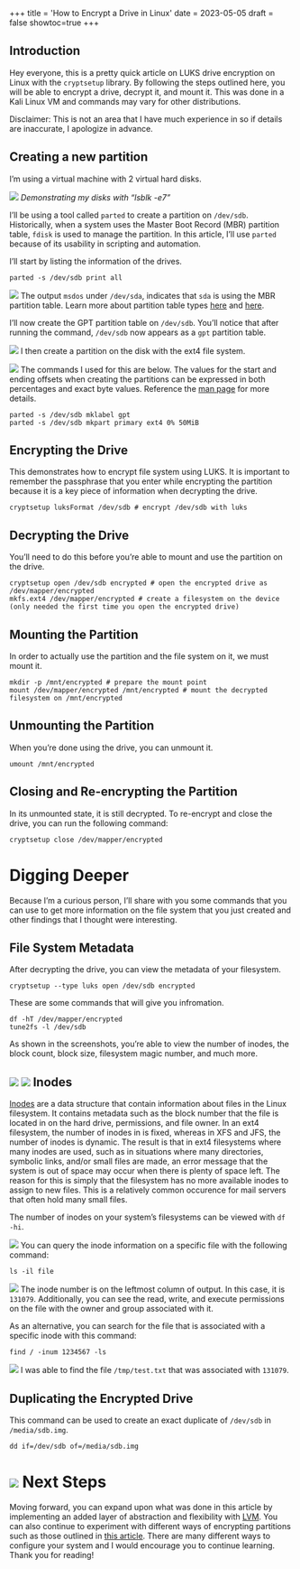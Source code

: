 +++
title = 'How to Encrypt a Drive in Linux'
date = 2023-05-05
draft = false
showtoc=true
+++

Introduction
------------

Hey everyone, this is a pretty quick article on LUKS drive encryption on Linux with the `cryptsetup` library. By following the steps outlined here, you will be able to encrypt a drive, decrypt it, and mount it. This was done in a Kali Linux VM and commands may vary for other distributions.

Disclaimer: This is not an area that I have much experience in so if details are inaccurate, I apologize in advance.

Creating a new partition
------------------------

I’m using a virtual machine with 2 virtual hard disks.

![](https://cdn-images-1.medium.com/max/800/1*ao7i4G4xZFiEXNb2nX2-bQ.png)
*Demonstrating my disks with “lsblk -e7”*

I’ll be using a tool called `parted` to create a partition on `/dev/sdb`. Historically, when a system uses the Master Boot Record (MBR) partition table, `fdisk` is used to manage the partition. In this article, I’ll use `parted` because of its usability in scripting and automation.

I’ll start by listing the information of the drives.


```
parted -s /dev/sdb print all
```
![](https://cdn-images-1.medium.com/max/800/1*5w3JBHztlFmtojmfpSwqAg.png)
The output `msdos` under `/dev/sda`, indicates that `sda` is using the MBR partition table. Learn more about partition table types [here](https://en.wikipedia.org/wiki/Disk_partitioning) and [here](https://wiki.archlinux.org/title/Partitioning).

I’ll now create the GPT partition table on `/dev/sdb`. You’ll notice that after running the command, `/dev/sdb` now appears as a `gpt` partition table.

![](https://cdn-images-1.medium.com/max/800/1*tZM4UvgCMQXekmpmoDJumg.png)
I then create a partition on the disk with the ext4 file system.

![](https://cdn-images-1.medium.com/max/800/1*dbuTKtvJcQZI4cFNANRylQ.png)
The commands I used for this are below. The values for the start and ending offsets when creating the partitions can be expressed in both percentages and exact byte values. Reference the [man page](https://linux.die.net/man/8/parted) for more details.


```
parted -s /dev/sdb mklabel gpt  
parted -s /dev/sdb mkpart primary ext4 0% 50MiB
```
Encrypting the Drive
--------------------

This demonstrates how to encrypt file system using LUKS. It is important to remember the passphrase that you enter while encrypting the partition because it is a key piece of information when decrypting the drive.


```
cryptsetup luksFormat /dev/sdb # encrypt /dev/sdb with luks
```
Decrypting the Drive
--------------------

You’ll need to do this before you’re able to mount and use the partition on the drive.


```
cryptsetup open /dev/sdb encrypted # open the encrypted drive as /dev/mapper/encrypted  
mkfs.ext4 /dev/mapper/encrypted # create a filesystem on the device (only needed the first time you open the encrypted drive)
```
Mounting the Partition
----------------------

In order to actually use the partition and the file system on it, we must mount it.


```
mkdir -p /mnt/encrypted # prepare the mount point  
mount /dev/mapper/encrypted /mnt/encrypted # mount the decrypted filesystem on /mnt/encrypted
```
Unmounting the Partition
------------------------

When you’re done using the drive, you can unmount it.


```
umount /mnt/encrypted 
```
Closing and Re-encrypting the Partition
---------------------------------------

In its unmounted state, it is still decrypted. To re-encrypt and close the drive, you can run the following command:


```
cryptsetup close /dev/mapper/encrypted
```
Digging Deeper
==============

Because I’m a curious person, I’ll share with you some commands that you can use to get more information on the file system that you just created and other findings that I thought were interesting.

File System Metadata
--------------------

After decrypting the drive, you can view the metadata of your filesystem.


```
cryptsetup --type luks open /dev/sdb encrypted
```
These are some commands that will give you infromation.


```
df -hT /dev/mapper/encrypted  
tune2fs -l /dev/sdb
```
As shown in the screenshots, you’re able to view the number of inodes, the block count, block size, filesystem magic number, and much more.

![](https://cdn-images-1.medium.com/max/800/1*k6QJaeh0pBMsxnfbGk6Rog.png)
![](https://cdn-images-1.medium.com/max/800/1*BXNCkBoJaesaE0AfBZlOsQ.png)
Inodes
------

[Inodes](https://en.wikipedia.org/wiki/Inode) are a data structure that contain information about files in the Linux filesystem. It contains metadata such as the block number that the file is located in on the hard drive, permissions, and file owner. In an ext4 filesystem, the number of inodes in is fixed, whereas in XFS and JFS, the number of inodes is dynamic. The result is that in ext4 filesystems where many inodes are used, such as in situations where many directories, symbolic links, and/or small files are made, an error message that the system is out of space may occur when there is plenty of space left. The reason for this is simply that the filesystem has no more available inodes to assign to new files. This is a relatively common occurence for mail servers that often hold many small files.

The number of inodes on your system’s filesystems can be viewed with `df -hi`.

![](https://cdn-images-1.medium.com/max/800/1*_TgsDD7BK_fPitV0J31ywg.png)
You can query the inode information on a specific file with the following command:


```
ls -il file
```
![](https://cdn-images-1.medium.com/max/800/1*nBvEce088HNvxUbcz1cF7w.png)
The inode number is on the leftmost column of output. In this case, it is `131079`. Additionally, you can see the read, write, and execute permissions on the file with the owner and group associated with it.

As an alternative, you can search for the file that is associated with a specific inode with this command:


```
find / -inum 1234567 -ls
```
![](https://cdn-images-1.medium.com/max/800/1*15DlndsZGVZ0Q9A3lAtXeg.png)
I was able to find the file `/tmp/test.txt` that was associated with `131079`.

Duplicating the Encrypted Drive
-------------------------------

This command can be used to create an exact duplicate of `/dev/sdb` in `/media/sdb.img`.


```
dd if=/dev/sdb of=/media/sdb.img
```
![](https://cdn-images-1.medium.com/max/800/1*hzoKv4rgFMHTAQtFFIcaYQ.png)
Next Steps
==========

Moving forward, you can expand upon what was done in this article by implementing an added layer of abstraction and flexibility with [LVM](https://linuxconfig.org/linux-lvm-logical-volume-manager). You can also continue to experiment with different ways of encrypting partitions such as those outlined in [this article](https://www.baeldung.com/linux/encrypt-partition). There are many different ways to configure your system and I would encourage you to continue learning. Thank you for reading!